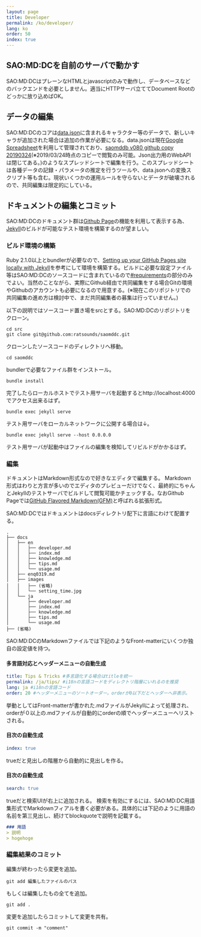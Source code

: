 ```yaml
---
layout: page
title: Developer
permalink: /ko/developer/
lang: ko
order: 50
index: true
---
```

## SAO:MD:DCを自前のサーバで動かす
SAO:MD:DCはプレーンなHTMLとjavascriptのみで動作し、データベースなどのバックエンドを必要としません。適当にHTTPサーバ立ててDocument Rootのどっかに放り込めばOK。

## データの編集
SAO:MD:DCのコアは[data.json](https://github.com/ratsounds/saomddc/blob/master/data/data.json)に含まれるキャラクター等のデータで、新しいキャラが追加された場合は追加の作業が必要になる。data.jsonは現在[Google Spreadsheet](https://www.google.com/intl/ja_jp/sheets/about/)を利用して管理されており、[saomddb v080 github copy 20190324](https://drive.google.com/open?id=1pmj5XSX79-efDoJbQDoRHboWQ1Atf-HpQojua55aSMA)(※2019/03/24時点のコピーで閲覧のみ可能。Json出力用のWebAPIは閉じてある。)のようなスプレッドシートで編集を行う。このスプレッドシートは各種データの記録・パラメータの推定を行うツールや、data.jsonへの変換スクリプト等も含む。現状いくつかの運用ルールを守らないとデータが破壊されるので、共同編集は限定的にしている。

## ドキュメントの編集とコミット
SAO:MD:DCのドキュメント群は[Github Page](https://pages.github.com/)の機能を利用して表示する為、[Jekyll](https://jekyllrb.com/)のビルドが可能なテスト環境を構築するのが望ましい。

### ビルド環境の構築
Ruby 2.1.0以上とbundlerが必要なので、[Setting up your GitHub Pages site locally with Jekyll](https://help.github.com/en/articles/setting-up-your-github-pages-site-locally-with-jekyll#requirements)を参考にして環境を構築する。ビルドに必要な設定ファイル等はSAO:MD:DCのソースコードに含まれているので[#requirements](https://help.github.com/en/articles/setting-up-your-github-pages-site-locally-with-jekyll#requirements)の部分のみでよい。当然のことながら、実際にGithub経由で共同編集をする場合Gitの環境やGithubのアカウントも必要になるので用意する。(※現在このリポジトリでの共同編集の進め方は検討中で、まだ共同編集者の募集は行っていません。)

以下の説明ではソースコード置き場をsrcとする。SAO:MD:DCのリポジトリをクローン。

```console
cd src
git clone git@github.com:ratsounds/saomddc.git
```

クローンしたソースコードのディレクトリへ移動。

```console 
cd saomddc
```

bundlerで必要なファイル群をインストール。

```console 
bundle install
```

完了したらローカルホストでテスト用サーバを起動するとhttp://localhost:4000 でアクセス出来るはず。

```console 
bundle exec jekyll serve
```

テスト用サーバをローカルネットワークに公開する場合は↓。

```console 
bundle exec jekyll serve --host 0.0.0.0
```
テスト用サーバが起動中はファイルの編集を検知してリビルドがかかるはず。

### 編集
ドキュメントはMarkdown形式なので好きなエディタで編集する。
Markdown形式はわりと方言が多いのでエディタのプレビューだけでなく、最終的にちゃんとJekyllのテストサーバでビルドして閲覧可能かチェックする。なおGithub Pageでは[GitHub Flavored Markdown(GFM)](https://help.github.com/en/categories/writing-on-github)と呼ばれる拡張形式。

SAO:MD:DCではドキュメントはdocsディレクトリ配下に言語にわけて配置する。

```console
.
├── docs
│   ├── en
│   │   ├── developer.md
│   │   ├── index.md
│   │   ├── knowledge.md
│   │   ├── tips.md
│   │   └── usage.md
│   ├── enq0319.md
│   ├── images
│   │   ├── (省略)
│   │   └── setting_time.jpg
│   └── ja
│       ├── developer.md
│       ├── index.md
│       ├── knowledge.md
│       ├── tips.md
│       └── usage.md
├── (省略)
```

SAO:MD:DCのMarkdownファイルでは下記のようなFront-matterにいくつか独自の設定値を持つ。

#### 多言語対応とヘッダーメニューの自動生成

```yaml
title: Tips & Tricks #多言語化する場合はtitleを統一
permalink: /ja/tips/ #i18nの言語コードをディレクトリ階層にいれるのを推奨
lang: ja #i18nの言語コード
order: 20 #ヘッダーメニューのソートオーダー。orderが0以下だとヘッダーへ非表示。
```

挙動としてはFront-matterが書かれた.mdファイルがJekyllによって処理され、orderが０以上の.mdファイルが自動的にorderの順でヘッダーメニューへリストされる。

#### 目次の自動生成

```yaml
index: true
```
trueだと見出しの階層から自動的に見出しを作る。

#### 目次の自動生成

```yaml
search: true
```

trueだと検索UIが右上に追加される。
検索を有効にするには、SAO:MD:DC用語集形式でMarkdownフィアルを書く必要がある。具体的には下記のように用語の名前を第三見出し、続けてblockquoteで説明を記載する。

```markdown
### 用語
> 説明
> hogehoge
```


### 編集結果のコミット
編集が終わったら変更を追加。
```console 
git add 編集したファイルのパス
```
もしくは編集したもの全てを追加。
```console 
git add .
```
変更を追加したらコミットして変更を共有。
```console 
git commit -m "comment"
```